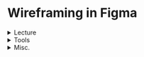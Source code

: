 # Wireframing in Figma

<details><summary>Lecture</summary>
  
- Slides of the lecture
- The Figma
- Recorded video
  
</details>

<details><summary>Tools</summary>
  

  
</details>

<details><summary>Misc.</summary>
  

  
</details>
